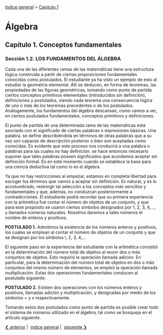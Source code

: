 [Indice general](_index.md) > [Capitulo 1](ch01-00-conceptos-fundamentales.md)

# Álgebra

## Capítulo 1. Conceptos fundamentales

### Sección 1.2. LOS FUNDAMENTOS DEL ÁLGEBRA

Cada una de las diferentes ramas de las matemáticas tiene una estructura lógica
construida a partir de ciertas proposiciones fundamentales conocidas como
postulados. El estudiante ya ha visto un ejemplo de esto al estudiar la
geometría elemental. Allí se deducen, en forma de teoremas, las propiedades de
las figuras geométricas, tomando como punto de partida ciertos conceptos
primitivos elementales (introducidos sin definición), definiciones y postulados,
siendo cada teorema una consecuencia lógica de uno o más de los teoremas
precedentes o de los postulados. Análogamente, los fundamentos del álgebra
descansan, como vamos a ver, en ciertos postulados fundamentales, conceptos
primitivos y definiciones.

El punto de partida de una determinada rama de las matemáticas está asociado con
el significado de ciertas palabras o expresiones básicas. Una palabra. se define
describiéndola en términos de otras palabras que a su vez son capaces de
descripción posterior o bien son aceptadas como conocidas. Es evidente que este
proceso nos conducirá a una palabra o palabras para las cuales no hay
definición. se hace entonces necesario suponer que tales palabras poseen
significados que acordamos aceptar sin definición formal. Es en este momento
cuando se establece la base para una ciencia deductiva tal como lo es el
álgebra.

Ya que no hay restricciones al empezar, estamos en completa libertad para
escoger los términos que vamos a aceptar sin definición. Es natural, y es lo
acostumbrado, restringir tal selección a los conceptos más sencillos y
fundamentales y que, además, no conduzcan posteriormente a contradicciones. El
estudiante podrá recordar que su primera experiencia con la aritmética fue
contar el número de objetos de un conjunto, y que para este propósito se usaron
ciertos símbolos designados por 1, 2, 3, 4,..., y llamados números naturales.
Nosotros daremos a tales números el nombre de enteros y positivos.

**POSTULADO 1.** Admitimos la existencia de los números enteros y positivos, los
cuales se emplean al contar el número de objetos de un conjunto y que se
designan por los símbolos l, 2, 3, 4,...

El siguiente paso en la experiencia del estudiante con la aritmética consistió
en la determinación del número total de objetos al reunir dos o más conjuntos de
objetos. Esto requirió la operación llamada adición. En particular, para la
determinación del numero total de objetos en dos o más conjuntos del mismo
número de elementos, se empleó la operación llamada multiplicación. Estas dos
operaciones fundamentales conducen al postulado siguiente:

**POSTULADO 2.** Existen dos operaciones con los números enteros y positivos,
llamadas adición y multiplicación, y designadas por medio de los símbolos + y x
respectivamente.

Tomando estos dos postulados como punto de partida es posible crear todo el
sistema de números utilizado en el álgebra, tal como se bosqueja en el artículo
siguiente.

[❮ anterior](ch01-01-introduccion.md)&nbsp;|&nbsp;
[indice general](_index.md)&nbsp;|&nbsp;
[siguiente ❯](ch01-03-sistemas-de-numeros-usados-en-algebra.md)
